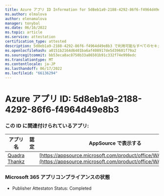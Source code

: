 ```yaml
---
title: Azure アプリ ID Information for 5d8eb1a9-2188-4292-86f6-f4964d49e8b3
ms.author: elmalova
author: elenamalova
manager: tonybal
ms.date: 06/16/2022
ms.topic: article
ms.service: attestation
certification_type: attested
description: 5d8eb1a9-2188-4292-86f6-f4964d49e8b3 で利用可能なすべてのセキュリティとコンプライアンス情報。
ms.openlocfilehash: a0151b2164d6401ba6af408917de5d39601f79a2
ms.sourcegitcommit: bb53eca8ac8750b33a86501b91c332f74e998edc
ms.translationtype: MT
ms.contentlocale: ja-JP
ms.lasthandoff: 06/17/2022
ms.locfileid: "66136294"
---
```

# <a name="azure-app-id-5d8eb1a9-2188-4292-86f6-f4964d49e8b3"></a>Azure アプリ ID: 5d8eb1a9-2188-4292-86f6-f4964d49e8b3


### <a name="apps-associated-with-this-id"></a>この ID に関連付けられているアプリ:
| **アプリ名** | **認定** | **AppSource で表示する** |
|--------------|---------------|-----------------------|
| [Quadra Thankz](../forward/WA200003671.md) |  | [https://appsource.microsoft.com/product/office/WA200003671](https://appsource.microsoft.com/product/office/WA200003671) |

### <a name="microsoft-365-app-compliance-status"></a>Microsoft 365 アプリコンプライアンスの状態
- Publisher Attestaton Status: Completed
